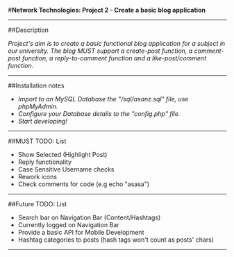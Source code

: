 
#**Network Technologies: Project 2 - Create a basic blog application**

----------

##Description

*Project's aim is to create a basic functional blog application for a subject in our university. The blog MUST support a create-post function, a comment-post function, a reply-to-comment function and a like-post/comment function.*


----------

##Installation notes


- *Import to an MySQL Database the "/sql/asanz.sql" file, use phpMyAdmin.*
- *Configure your Database details to the "config.php" file.*
- *Start developing!*

----------

##MUST TODO: List

 - Show Selected (Highlight Post)
 - Reply functionality
 - Case Sensitive Username checks
 - Rework icons
 - Check comments for code (e.g  echo "asasa")


----------



##Future TODO: List

 - Search bar on Navigation Bar (Content/Hashtags)
 - Currently logged on Navigation Bar
 - Provide a basic API for Mobile Development
 - Hashtag categories to posts (hash tags won't count as posts' chars)


----------
